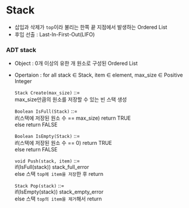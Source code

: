 # Stack
- 삽입과 삭제가 `top`이라 불리는 한쪽 끝 지점에서 발생하는 Ordered List  
- 후입 선출 : Last-In-First-Out(LIFO)  

### ADT stack
- Object : 0개 이상의 유한 개 원소로 구성된 Ordered List  
- Opertaion : for all stack ∈ Stack, item ∈ element, max_size ∈ Positive Integer  

    `Stack Create(max_size)` ::=  
        max_size만큼의 원소를 저장할 수 있는 빈 스택 생성  

    `Boolean IsFull(Stack)` ::=  
        if(스택에 저장된 원소 수 == max_size)   return TRUE  
        else    return FALSE  
        
    `Boolean IsEmpty(Stack)` ::=  
        if(스택에 저장된 원소 수 == 0)   return TRUE  
        else    return FALSE  

    `void Push(stack, item)` ::=  
        if(IsFull(stack))   stack_full_error  
        else 스택 `top에 item을 저장`한 후 return  

    `Stack Pop(stack)` ::=  
        if(IsEmpty(stack))  stack_empty_error  
        else 스택 `top의 item을 제거`해서 return 
